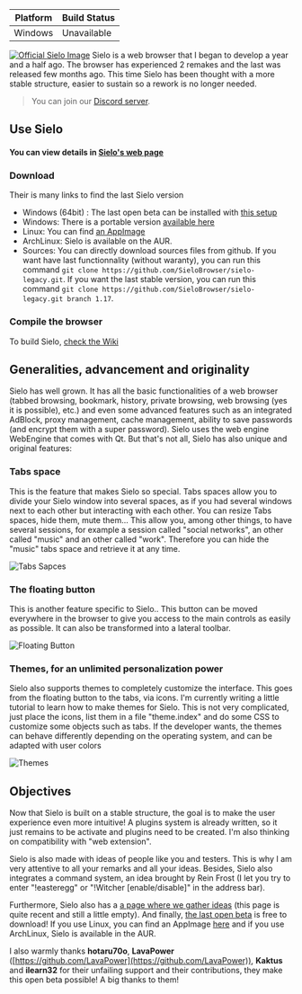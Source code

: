 
| Platform | Build Status |
|----------|--------------|
| Windows  | Unavailable  |

[![Official Sielo Image](https://sielo.app/images/official-sielo.png)](https://sielo.app/download.php?for=windows)
Sielo is a web browser that I began to develop a year and a half ago. The browser has experienced 2 remakes and the last was released few months ago. This time Sielo has been thought with a more stable structure, easier to sustain so a rework is no longer needed.

> You can join our [Discord server](https://discord.gg/7MVvDaS).

## Use Sielo
#### You can view details in [Sielo's web page](https://sielo.app)
### Download
Their is many links to find the last Sielo version
 - Windows (64bit) : The last open beta can be installed with [this setup](https://sielo.app/download.php?for=windows)
 - Windows: There is a portable version [available here](https://sielo.app/download.php?for=windows_portable)
 - Linux: You can find [an AppImage](https://sielo.app/download.php?for=linux) 
 - ArchLinux: Sielo is available on the AUR.
 - Sources: You can directly download sources files from github. If you want have last functionnality (without waranty), you can run this command `git clone https://github.com/SieloBrowser/sielo-legacy.git`. If you want the last stable version, you can run this command `git clone https://github.com/SieloBrowser/sielo-legacy.git branch 1.17`.
 
### Compile the browser
To build Sielo, [check the Wiki](https://github.com/SieloBrowser/SieloBrowser/wiki/%5BEN%5D-Build-Sielo)

## Generalities, advancement and originality
Sielo has well grown. It has all the basic functionalities of a web browser (tabbed browsing, bookmark, history, private browsing, web browsing (yes it is possible), etc.) and even some advanced features such as an integrated AdBlock, proxy management, cache management, ability to save passwords (and encrypt them with a super password). Sielo uses the web engine WebEngine that comes with Qt. But that's not all, Sielo has also unique and original features:
### Tabs space
This is the feature that makes Sielo so special. Tabs spaces allow you to divide your Sielo window into several spaces, as if you had several windows next to each other but interacting with each other. You can resize Tabs spaces, hide them,  mute them... This allow you, among other things, to have several sessions, for example a session called "social networks", an other called "music" and an other called "work". Therefore you can hide the "music" tabs space and retrieve it at any time.

![Tabs Sapces](https://sielo.app/images/tabsspaces.png)

### The floating button
This is another feature specific to Sielo.. This button can be moved everywhere in the browser to give you access to the main controls as easily as possible. It can also be transformed into a lateral toolbar. 

![Floating Button](https://sielo.app/images/fbutton.png)

### Themes, for an unlimited personalization power
Sielo also supports themes to completely customize the interface. This goes from the floating button to the tabs, via icons. I'm currently writing a little tutorial to learn how to make themes for Sielo. This is not very complicated, just place the icons, list them in a file "theme.index" and do some CSS to customize some objects such as tabs. If the developer wants, the themes can behave differently depending on the operating system, and can be adapted with user colors

![Themes](https://sielo.app/images/themes.png)

## Objectives
Now that Sielo is built on a stable structure, the goal is to make the user experience even more intuitive! A plugins system is already written, so it just remains to be activate and plugins need to be created. I'm also thinking on compatibility with "web extension".

Sielo is also made with ideas of people like you and testers. This is why I am very attentive to all your remarks and all your ideas. Besides, Sielo also integrates a command system, an idea brought by Rein Frost (I let you try to enter "!easteregg" or "!Witcher [enable/disable]" in the address bar).

Furthermore, Sielo also has a [a page where we gather ideas](https://padlet.com/feldrise/j82miccj6zpb) (this page is quite recent and still a little empty). And finally, [the last open beta](https://sielo.app/download.php?for=windows) is free to download! If you use Linux, you can find an AppImage [here](https://sielo.app/download.php?for=linux) and if you use ArchLinux, Sielo is available in the AUR.

I also warmly thanks **hotaru70o**, **LavaPower** ([https://github.com/LavaPower](https://github.com/LavaPower)), **Kaktus** and **ilearn32** for their unfailing support and their contributions, they make this open beta possible! A big thanks to them!
